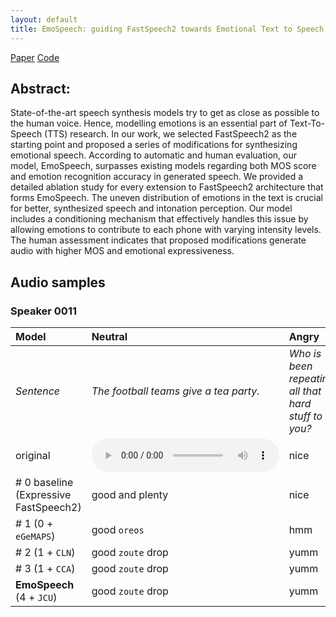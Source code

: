 ```yaml
---
layout: default
title: EmoSpeech: guiding FastSpeech2 towards Emotional Text to Speech
---
```


[Paper](https://openreview.net/pdf?id=LYgrzXwVsm) [Code](https://github.com/deepvk/emospeech)

## Abstract: 

State-of-the-art speech synthesis models try to get as close as
possible to the human voice. Hence, modelling emotions is an
essential part of Text-To-Speech (TTS) research. In our work,
we selected FastSpeech2 as the starting point and proposed a
series of modifications for synthesizing emotional speech. According to automatic and human evaluation, our model, EmoSpeech, surpasses existing models regarding both MOS score
and emotion recognition accuracy in generated speech. We
provided a detailed ablation study for every extension to FastSpeech2 architecture that forms EmoSpeech. The uneven distribution of emotions in the text is crucial for better, synthesized speech and intonation perception. Our model includes a
conditioning mechanism that effectively handles this issue by
allowing emotions to contribute to each phone with varying intensity levels. The human assessment indicates that proposed
modifications generate audio with higher MOS and emotional
expressiveness.

## Audio samples

### Speaker 0011

| Model                                 | Neutral                                                          | Angry                                               | Happy                                 | Sad                                    | Surprise                         |
|:--------------------------------------|:-----------------------------------------------------------------|:----------------------------------------------------|---------------------------------------|----------------------------------------|----------------------------------|
| _Sentence_                            | _The football teams give a tea party._                           | _Who is been repeating all that hard stuff to you?_ | _Rat came and replied on the leaves._ | _The football teams give a tea party._ | _As rich as Peter's son in law!_ |
| original                              | <audio src="/wavs/original/1_22_0.wav" controls preload></audio> | nice                                                |                                       |                                        |                                  |
| # 0 baseline (Expressive FastSpeech2) | good and plenty                                                  | nice                                                |                                       |                                        |                                  |
| # 1 (0 + `eGeMAPS`)                   | good `oreos`                                                     | hmm                                                 |                                       |                                        |                                  |
| # 2 (1 + `CLN`)                       | good `zoute` drop                                                | yumm                                                |                                       |                                        |                                  |
| # 3 (1 + `CCA`)                       | good `zoute` drop                                                | yumm                                                |                                       |                                        |                                  |
| **EmoSpeech** (4 + `JCU`)             | good `zoute` drop                                                | yumm                                                |                                       |                                        |                                  |
